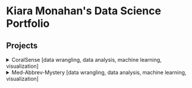 # Kiara Monahan's Data Science Portfolio


## Projects
<details>
  <summary> CoralSense [data wrangling, data analysis, machine learning, visualization]</summary>
  this is a bit more about the project
</details>

<details>
  <summary> Med-Abbrev-Mystery [data wrangling, data analysis, machine learning, visualization]</summary>
  this is a bit more about the project
</details>



